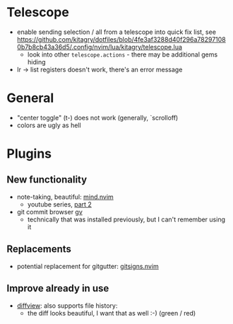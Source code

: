 # Telescope

- enable sending selection / all from a telescope into quick fix list, see
https://github.com/kitagry/dotfiles/blob/4fe3af3288d40f296a782971080b7b8cb43a36d5/.config/nvim/lua/kitagry/telescope.lua
  - look into other `telescope.actions` - there may be additional gems hiding
- lr -> list registers doesn't work, there's an error message

# General

- "center toggle" (t-) does not work (generally, `scrolloff)
- colors are ugly as hell

# Plugins

## New functionality

- note-taking, beautiful: [mind.nvim](https://github.com/phaazon/mind.nvim)
  - youtube series, [part 2](https://www.reddit.com/r/neovim/comments/zuwpi0/mind_nvim_part_25_content_fuzzy_searching_and_more/)
- git commit browser [gv](https://github.com/junegunn/gv.vim)
  - technically that was installed previously, but I can't remember using it

## Replacements

- potential replacement for gitgutter: [gitsigns.nvim](https://github.com/lewis6991/gitsigns.nvim)

## Improve already in use

- [diffview](https://github.com/sindrets/diffview.nvim): also supports file history: 
  - the diff looks beautiful, I want that as well :-) (green / red)



